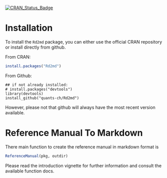[![CRAN_Status_Badge](http://www.r-pkg.org/badges/version/Rd2md)](https://cran.r-project.org/package=Rd2md)


# Installation

To install the `Rd2md` package, you can either use the official CRAN repository or install directly from github.

From CRAN:

```r
install.packages("Rd2md")
```

From Github:
```
## if not already installed:
# install.packages("devtools") 
library(devtools)
install_github("quants-ch/Rd2md")
```

However, please not that github will always have the most recent version available.

# Reference Manual To Markdown

There main function to create the reference manual in markdown format is

```r
ReferenceManual(pkg, outdir)
```

Please read the introduction vignette for further information and consult the available function docs.